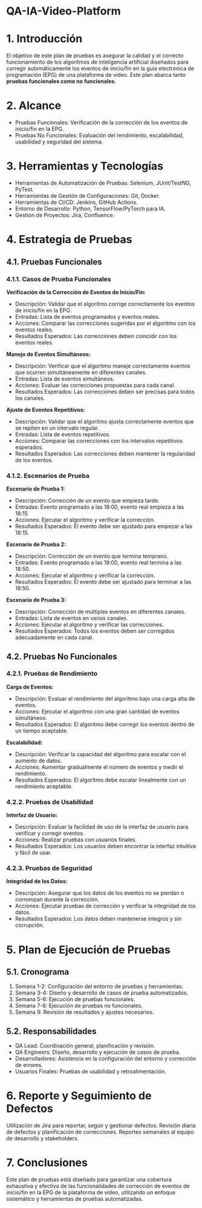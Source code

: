 # QA-IA-Video-Platform
# 1. Introducción
El objetivo de este plan de pruebas es asegurar la calidad y el correcto funcionamiento de los algoritmos de inteligencia artificial diseñados para corregir automáticamente los eventos de inicio/fin en la guía electrónica de programación (EPG) de una plataforma de video. Este plan abarca tanto **pruebas funcionales como no funcionales**.

# 2. Alcance
- Pruebas Funcionales: Verificación de la corrección de los eventos de inicio/fin en la EPG.
- Pruebas No Funcionales: Evaluación del rendimiento, escalabilidad, usabilidad y seguridad del sistema.

# 3. Herramientas y Tecnologías
- Herramientas de Automatización de Pruebas: Selenium, JUnit/TestNG, PyTest.
- Herramientas de Gestión de Configuraciones: Git, Docker.
- Herramientas de CI/CD: Jenkins, GitHub Actions.
- Entorno de Desarrollo: Python, TensorFlow/PyTorch para IA.
- Gestión de Proyectos: Jira, Confluence.

# 4. Estrategia de Pruebas
## 4.1. Pruebas Funcionales
### 4.1.1. Casos de Prueba Funcionales
**Verificación de la Corrección de Eventos de Inicio/Fin:**
- Descripción: Validar que el algoritmo corrige correctamente los eventos de inicio/fin en la EPG.
- Entradas: Lista de eventos programados y eventos reales.
- Acciones: Comparar las correcciones sugeridas por el algoritmo con los eventos reales.
- Resultados Esperados: Las correcciones deben coincidir con los eventos reales.

**Manejo de Eventos Simultáneos:**
- Descripción: Verificar que el algoritmo maneje correctamente eventos que ocurren simultáneamente en diferentes canales.
- Entradas: Lista de eventos simultáneos.
- Acciones: Evaluar las correcciones propuestas para cada canal.
- Resultados Esperados: Las correcciones deben ser precisas para todos los canales.

**Ajuste de Eventos Repetitivos:**
- Descripción: Validar que el algoritmo ajusta correctamente eventos que se repiten en un intervalo regular.
- Entradas: Lista de eventos repetitivos.
- Acciones: Comparar las correcciones con los intervalos repetitivos esperados.
- Resultados Esperados: Las correcciones deben mantener la regularidad de los eventos.

### 4.1.2. Escenarios de Prueba
**Escenario de Prueba 1:**
- Descripción: Corrección de un evento que empieza tarde.
- Entradas: Evento programado a las 18:00, evento real empieza a las 18:15.
- Acciones: Ejecutar el algoritmo y verificar la corrección.
- Resultados Esperados: El evento debe ser ajustado para empezar a las 18:15.

**Escenario de Prueba 2:**
- Descripción: Corrección de un evento que termina temprano.
- Entradas: Evento programado a las 19:00, evento real termina a las 18:50.
- Acciones: Ejecutar el algoritmo y verificar la corrección.
- Resultados Esperados: El evento debe ser ajustado para terminar a las 18:50.

**Escenario de Prueba 3:**
- Descripción: Corrección de múltiples eventos en diferentes canales.
- Entradas: Lista de eventos en varios canales.
- Acciones: Ejecutar el algoritmo y verificar las correcciones.
- Resultados Esperados: Todos los eventos deben ser corregidos adecuadamente en cada canal.

## 4.2. Pruebas No Funcionales
### 4.2.1. Pruebas de Rendimiento
**Carga de Eventos:**
- Descripción: Evaluar el rendimiento del algoritmo bajo una carga alta de eventos.
- Acciones: Ejecutar el algoritmo con una gran cantidad de eventos simultáneos.
- Resultados Esperados: El algoritmo debe corregir los eventos dentro de un tiempo aceptable.

**Escalabilidad:**
- Descripción: Verificar la capacidad del algoritmo para escalar con el aumento de datos.
- Acciones: Aumentar gradualmente el número de eventos y medir el rendimiento.
- Resultados Esperados: El algoritmo debe escalar linealmente con un rendimiento aceptable.

### 4.2.2. Pruebas de Usabilidad
**Interfaz de Usuario:**
- Descripción: Evaluar la facilidad de uso de la interfaz de usuario para verificar y corregir eventos.
- Acciones: Realizar pruebas con usuarios finales.
- Resultados Esperados: Los usuarios deben encontrar la interfaz intuitiva y fácil de usar.

### 4.2.3. Pruebas de Seguridad
**Integridad de los Datos:**
- Descripción: Asegurar que los datos de los eventos no se pierdan o corrompan durante la corrección.
- Acciones: Ejecutar pruebas de corrección y verificar la integridad de los datos.
- Resultados Esperados: Los datos deben mantenerse íntegros y sin corrupción.

# 5. Plan de Ejecución de Pruebas
## 5.1. Cronograma
1. Semana 1-2: Configuración del entorno de pruebas y herramientas.
2. Semana 3-4: Diseño y desarrollo de casos de prueba automatizados.
3. Semana 5-6: Ejecución de pruebas funcionales.
4. Semana 7-8: Ejecución de pruebas no funcionales.
5. Semana 9: Revisión de resultados y ajustes necesarios.
## 5.2. Responsabilidades
- QA Lead: Coordinación general, planificación y revisión.
- QA Engineers: Diseño, desarrollo y ejecución de casos de prueba.
- Desarrolladores: Asistencia en la configuración del entorno y corrección de errores.
- Usuarios Finales: Pruebas de usabilidad y retroalimentación.

# 6. Reporte y Seguimiento de Defectos
Utilización de Jira para reportar, seguir y gestionar defectos.
Revisión diaria de defectos y planificación de correcciones.
Reportes semanales al equipo de desarrollo y stakeholders.

# 7. Conclusiones
Este plan de pruebas está diseñado para garantizar una cobertura exhaustiva y efectiva de las funcionalidades de corrección de eventos de inicio/fin en la EPG de la plataforma de video, utilizando un enfoque sistemático y herramientas de pruebas automatizadas.

